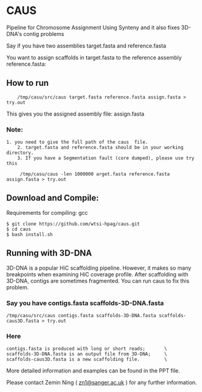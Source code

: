 # CAUS

Pipeline for Chromosome Assignment Using Synteny and it also fixes 3D-DNA's contig problems 

Say if you have two assemblies target.fasta and reference.fasta

You want to assign scaffolds in target.fasta to the reference assembly reference.fasta:

## How to run

        /tmp/casu/src/caus target.fasta reference.fasta assign.fasta > try.out

This gives you the assigned assembly file: assign.fasta 


### Note:
 
	1. you need to give the full path of the caus  file.
      	2. target.fasta and reference.fasta should be in your working directory.
      	3. If you have a Segmentation fault (core dumped), please use try this

         /tmp/casu/caus -len 1000000 arget.fasta reference.fasta assign.fasta > try.out

## Download and Compile:

Requirements for compiling: gcc

	$ git clone https://github.com/wtsi-hpag/caus.git
	$ cd caus
	$ bash install.sh 

## Running with 3D-DNA 
3D-DNA is a popular HiC scaffolding pipeline. 
However, it makes so many breakpoints when examining HiC coverage profile.
After scaffolding with 3D-DNA, contigs are sometimes fragmented.
You can run caus to fix this problem. 

### Say you have contigs.fasta scaffolds-3D-DNA.fasta

	/tmp/casu/src/caus contigs.fasta scaffolds-3D-DNA.fasta scaffolds-caus3D.fasta > try.out

### Here                                                              
 	contigs.fasta is produced with long or short reads;       \ 
	scaffolds-3D-DNA.fasta is an output file from 3D-DNA;     \
	scaffolds-caus3D.fasta is a new scaffolding file.         \

More detailed information and examples can be found in the PPT file. 


Please contact Zemin Ning ( zn1@sanger.ac.uk ) for any further information. 



